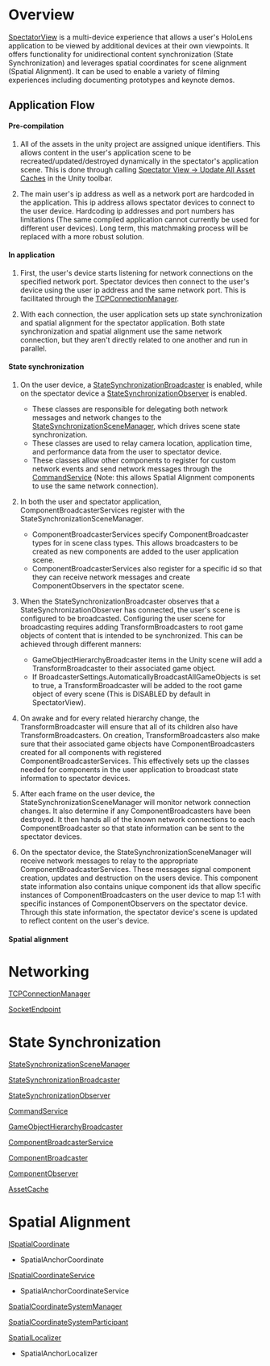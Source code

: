 # Overview

[SpectatorView](Scripts/SpectatorView.cs) is a multi-device experience that allows a user's HoloLens application to be viewed by additional devices at their own viewpoints. It offers functionality for unidirectional content synchronization (State Synchronization) and leverages spatial coordinates for scene alignment (Spatial Alignment). It can be used to enable a variety of filming experiences including documenting prototypes and keynote demos.

## Application Flow

#### Pre-compilation
1) All of the assets in the unity project are assigned unique identifiers. This allows content in the user's application scene to be recreated/updated/destroyed dynamically in the spectator's application scene. This is done through calling [Spectator View -> Update All Asset Caches](Scripts/Editor/StateSynchronizationMenuItems.cs) in the Unity toolbar.

2) The main user's ip address as well as a network port are hardcoded in the application. This ip address allows spectator devices to connect to the user device. Hardcoding ip addresses and port numbers has limitations (The same compiled application cannot currently be used for different user devices). Long term, this matchmaking process will be replaced with a more robust solution.

#### In application
1) First, the user's device starts listening for network connections on the specified network port. Spectator devices then connect to the user's device using the user ip address and the same network port. This is facilitated through the [TCPConnectionManager](../Socketer/Scripts/TCPConnectionManager.cs).

2) With each connection, the user application sets up state synchronization and spatial alignment for the spectator application. Both state synchronization and spatial alignment use the same network connection, but they aren't directly related to one another and run in parallel.

#### State synchronization
1) On the user device, a [StateSynchronizationBroadcaster](Scripts/StateSynchronization/StateSynchronizationBroadcaster.cs) is enabled, while on the spectator device a 
[StateSynchronizationObserver](Scripts/StateSynchronization/StateSynchronizationObserver.cs) is enabled.
    * These classes are responsible for delegating both network messages and network changes to the [StateSynchronizationSceneManager](Scripts/StateSynchronization/StateSynchronizationSceneManager.cs), which drives scene state synchronization.
    * These classes are used to relay camera location, application time, and performance data from the user to spectator device.
    * These classes allow other components to register for custom network events and send network messages through the [CommandService](Scripts/StateSynchronization/CommandService.cs) (Note: this allows Spatial Alignment components to use the same network connection).

2) In both the user and spectator application, ComponentBroadcasterServices register with the StateSynchronizationSceneManager.
      * ComponentBroadcasterServices specify ComponentBroadcaster types for in scene class types. This allows broadcasters to be created as new components are added to the user application scene.
      * ComponentBroadcasterServices also register for a specific id so that they can receive network messages and create ComponentObservers in the spectator scene.

3) When the StateSynchronizationBroadcaster observes that a StateSynchronizationObserver has connected, the user's scene is configured to be broadcasted. Configuring the user scene for broadcasting requires adding TransformBroadcasters to root game objects of content that is intended to be synchronized. This can be achieved through different manners:
      * GameObjectHierarchyBroadcaster items in the Unity scene will add a TransformBroadcaster to their associated game object.
      * If BroadcasterSettings.AutomaticallyBroadcastAllGameObjects is set to true, a TransformBroadcaster will be added to the root game object of every scene (This is DISABLED by default in SpectatorView).
      
4) On awake and for every related hierarchy change, the TransformBroadcaster will ensure that all of its children also have TransformBroadcasters. On creation, TransformBroadcasters also make sure that their associated game objects have ComponentBroadcasters created for all components with registered ComponentBroadcasterServices. This effectively sets up the classes needed for components in the user application to broadcast state information to spectator devices.

5) After each frame on the user device, the StateSynchronizationSceneManager will monitor network connection changes. It also determine if any ComponentBroadcasters have been destroyed. It then hands all of the known network connections to each ComponentBroadcaster so that state information can be sent to the spectator devices.

6) On the spectator device, the StateSynchronizationSceneManager will receive network messages to relay to the appropriate ComponentBroadcasterServices. These messages signal component creation, updates and destruction on the users device. This component state information also contains unique component ids that allow specific instances of ComponentBroadcasters on the user device to map 1:1 with specific instances of ComponentObservers on the spectator device. Through this state information, the spectator device's scene is updated to reflect content on the user's device.

#### Spatial alignment

# Networking

[TCPConnectionManager](../Socketer/Scripts/TCPConnectionManager.cs)

[SocketEndpoint](../Socketer/Scripts/SocketEndpoint.cs)

# State Synchronization

[StateSynchronizationSceneManager](Scripts/StateSynchronization/StateSynchronizationSceneManager.cs)

[StateSynchronizationBroadcaster](Scripts/StateSynchronization/StateSynchronizationBroadcaster.cs)

[StateSynchronizationObserver](Scripts/StateSynchronization/StateSynchronizationObserver.cs)

[CommandService](Scripts/StateSynchronization/CommandService.cs)

[GameObjectHierarchyBroadcaster](Scripts/StateSynchronization/GameObjectHierarchyBroadcaster.cs)

[ComponentBroadcasterService](Scripts/StateSynchronization/ComponentBroadcasterService.cs)

[ComponentBroadcaster](Scripts/StateSynchronization/ComponentBroadcaster.cs)

[ComponentObserver](Scripts/StateSynchronization/ComponentObserver.cs)

[AssetCache](Scripts/StateSynchronization/AssetCache.cs)

# Spatial Alignment

[ISpatialCoordinate](../Sharing/SpatialAlignment/Common/ISpatialCoordinate.cs)

* SpatialAnchorCoordinate

[ISpatialCoordinateService](../Sharing/SpatialAlignment/Common/ISpatialCoordinateService.cs)

* SpatialAnchorCoordinateService

[SpatialCoordinateSystemManager](Scripts/Sharing/SpatialCoordinateSystemManager.cs)

[SpatialCoordinateSystemParticipant](Scripts/Sharing/SpatialCoordinateSystemParticipant.cs)

[SpatialLocalizer](Scripts/Sharing/SpatialLocalizer.cs)

* SpatialAnchorLocalizer
